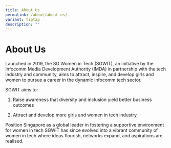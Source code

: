 ```yaml
---
title: About Us
permalink: /about/about-us/
variant: tiptap
description: ""
---
```

<h1>About Us</h1>
<p>Launched in 2019, the SG Women in Tech (SGWIT), an initiative by the Infocomm
Media Development Authority (IMDA) in partnership with the tech industry
and community, aims to attract, inspire, and develop girls and women to
pursue a career in the dynamic infocomm tech sector.</p>
<p></p>
<p>SGWIT aims to:</p>
<ol data-tight="true" class="tight">
<li>
<p>Raise awareness that diversity and inclusion yield better business outcomes
<br>
</p>
</li>
<li>
<p>Attract and develop more girls and women in tech industry</p>
<p></p>
</li>
</ol>
<p>Position Singapore as a global leader in fostering a supportive environment
for women in tech SGWIT has since evolved into a vibrant community of women
in tech where ideas flourish, networks expand, and aspirations are realised.</p>
<p></p>
<p></p>